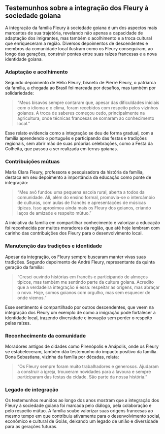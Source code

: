## Testemunhos sobre a integração dos Fleury à sociedade goiana

A integração da família Fleury à sociedade goiana é um dos aspectos mais marcantes de sua trajetória, revelando não apenas a capacidade de adaptação dos imigrantes, mas também o acolhimento e a troca cultural que enriqueceram a região. Diversos depoimentos de descendentes e membros da comunidade local ilustram como os Fleury conseguiram, ao longo das gerações, construir pontes entre suas raízes francesas e a nova identidade goiana.

### Adaptação e acolhimento

Segundo depoimento de Hélio Fleury, bisneto de Pierre Fleury, o patriarca da família, a chegada ao Brasil foi marcada por desafios, mas também por solidariedade:

> “Meus bisavós sempre contaram que, apesar das dificuldades iniciais com o idioma e o clima, foram recebidos com respeito pelos vizinhos goianos. A troca de saberes começou cedo, principalmente na agricultura, onde técnicas francesas se somaram ao conhecimento local.”

Esse relato evidencia como a integração se deu de forma gradual, com a família aprendendo o português e participando das festas e tradições regionais, sem abrir mão de suas próprias celebrações, como a Festa da Colheita, que passou a ser realizada em terras goianas.

### Contribuições mútuas

Maria Clara Fleury, professora e pesquisadora da história da família, destaca em seu depoimento a importância da educação como ponte de integração:

> “Meu avô fundou uma pequena escola rural, aberta a todos da comunidade. Ali, além do ensino formal, promovia-se o intercâmbio de culturas, com aulas de francês e apresentações de músicas típicas. Isso aproximou ainda mais os Fleury dos goianos, criando laços de amizade e respeito mútuo.”

A iniciativa da família em compartilhar conhecimento e valorizar a educação foi reconhecida por muitos moradores da região, que até hoje lembram com carinho das contribuições dos Fleury para o desenvolvimento local.

### Manutenção das tradições e identidade

Apesar da integração, os Fleury sempre buscaram manter vivas suas tradições. Segundo depoimento de André Fleury, representante da quinta geração da família:

> “Cresci ouvindo histórias em francês e participando de almoços típicos, mas também me sentindo parte da cultura goiana. Acredito que a verdadeira integração é essa: respeitar as origens, mas abraçar o novo. Hoje, somos goianos com orgulho, mas sem esquecer de onde viemos.”

Esse sentimento é compartilhado por outros descendentes, que veem na integração dos Fleury um exemplo de como a imigração pode fortalecer a identidade local, trazendo diversidade e inovação sem perder o respeito pelas raízes.

### Reconhecimento da comunidade

Moradores antigos de cidades como Pirenópolis e Anápolis, onde os Fleury se estabeleceram, também dão testemunho do impacto positivo da família. Dona Sebastiana, vizinha da família por décadas, relata:

> “Os Fleury sempre foram muito trabalhadores e generosos. Ajudaram a construir a igreja, trouxeram novidades para a lavoura e sempre participaram das festas da cidade. São parte da nossa história.”

### Legado de integração

Os testemunhos reunidos ao longo dos anos mostram que a integração dos Fleury à sociedade goiana foi marcada pelo diálogo, pela colaboração e pelo respeito mútuo. A família soube valorizar suas origens francesas ao mesmo tempo em que contribuiu ativamente para o desenvolvimento social, econômico e cultural de Goiás, deixando um legado de união e diversidade para as gerações futuras.